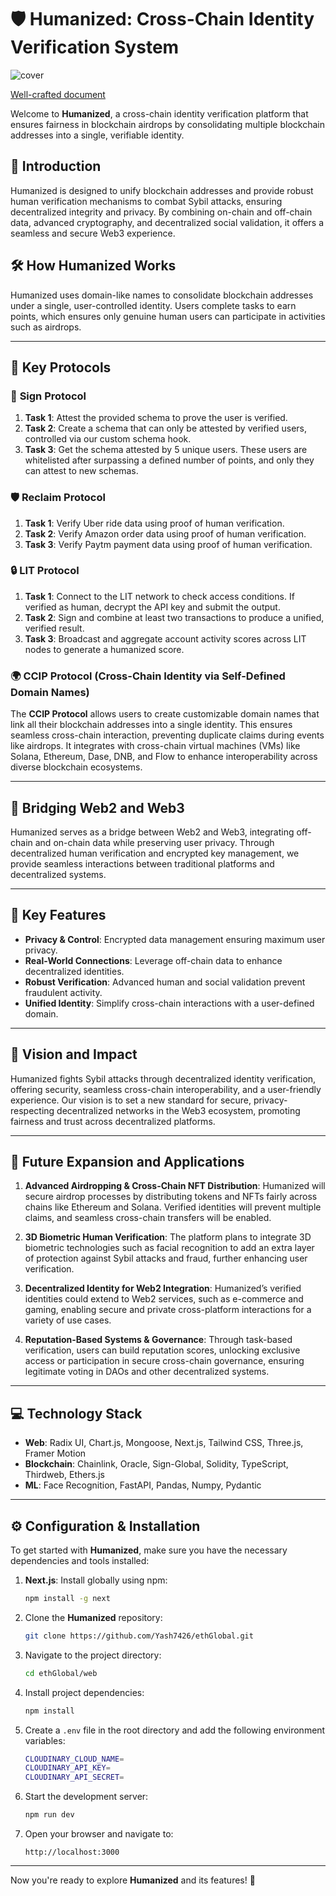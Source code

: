 # 🛡️ **Humanized: Cross-Chain Identity Verification System**

![cover](https://github.com/user-attachments/assets/9946b6d7-279a-4134-ae4f-fc98cea76006)

[Well-crafted document](https://drive.google.com/file/d/1rbG47tGGpYsWcPDiP3e2BgoElbPfcMNg/view?usp=sharing)

Welcome to **Humanized**, a cross-chain identity verification platform that ensures fairness in blockchain airdrops by consolidating multiple blockchain addresses into a single, verifiable identity.

## 🚀 **Introduction**
Humanized is designed to unify blockchain addresses and provide robust human verification mechanisms to combat Sybil attacks, ensuring decentralized integrity and privacy. By combining on-chain and off-chain data, advanced cryptography, and decentralized social validation, it offers a seamless and secure Web3 experience.

## 🛠️ **How Humanized Works**
Humanized uses domain-like names to consolidate blockchain addresses under a single, user-controlled identity. Users complete tasks to earn points, which ensures only genuine human users can participate in activities such as airdrops.

---

## 📝 **Key Protocols**

### 🔐 **Sign Protocol**
1. **Task 1**: Attest the provided schema to prove the user is verified.
2. **Task 2**: Create a schema that can only be attested by verified users, controlled via our custom schema hook.
3. **Task 3**: Get the schema attested by 5 unique users. These users are whitelisted after surpassing a defined number of points, and only they can attest to new schemas.

### 🛡️ **Reclaim Protocol**
1. **Task 1**: Verify Uber ride data using proof of human verification.
2. **Task 2**: Verify Amazon order data using proof of human verification.
3. **Task 3**: Verify Paytm payment data using proof of human verification.

### 🔒 **LIT Protocol**
1. **Task 1**: Connect to the LIT network to check access conditions. If verified as human, decrypt the API key and submit the output.
2. **Task 2**: Sign and combine at least two transactions to produce a unified, verified result.
3. **Task 3**: Broadcast and aggregate account activity scores across LIT nodes to generate a humanized score.

### 🌍 **CCIP Protocol** (Cross-Chain Identity via Self-Defined Domain Names)
The **CCIP Protocol** allows users to create customizable domain names that link all their blockchain addresses into a single identity. This ensures seamless cross-chain interaction, preventing duplicate claims during events like airdrops. It integrates with cross-chain virtual machines (VMs) like Solana, Ethereum, Dase, DNB, and Flow to enhance interoperability across diverse blockchain ecosystems.

---

## 🌉 **Bridging Web2 and Web3**
Humanized serves as a bridge between Web2 and Web3, integrating off-chain and on-chain data while preserving user privacy. Through decentralized human verification and encrypted key management, we provide seamless interactions between traditional platforms and decentralized systems.

---

## 🎯 **Key Features**
- **Privacy & Control**: Encrypted data management ensuring maximum user privacy.
- **Real-World Connections**: Leverage off-chain data to enhance decentralized identities.
- **Robust Verification**: Advanced human and social validation prevent fraudulent activity.
- **Unified Identity**: Simplify cross-chain interactions with a user-defined domain.

---

## 🌟 **Vision and Impact**
Humanized fights Sybil attacks through decentralized identity verification, offering security, seamless cross-chain interoperability, and a user-friendly experience. Our vision is to set a new standard for secure, privacy-respecting decentralized networks in the Web3 ecosystem, promoting fairness and trust across decentralized platforms.

---

## 🔮 **Future Expansion and Applications**

1. **Advanced Airdropping & Cross-Chain NFT Distribution**: Humanized will secure airdrop processes by distributing tokens and NFTs fairly across chains like Ethereum and Solana. Verified identities will prevent multiple claims, and seamless cross-chain transfers will be enabled.
   
2. **3D Biometric Human Verification**: The platform plans to integrate 3D biometric technologies such as facial recognition to add an extra layer of protection against Sybil attacks and fraud, further enhancing user verification.

3. **Decentralized Identity for Web2 Integration**: Humanized’s verified identities could extend to Web2 services, such as e-commerce and gaming, enabling secure and private cross-platform interactions for a variety of use cases.

4. **Reputation-Based Systems & Governance**: Through task-based verification, users can build reputation scores, unlocking exclusive access or participation in secure cross-chain governance, ensuring legitimate voting in DAOs and other decentralized systems.

---

## 💻 **Technology Stack**

- **Web**: Radix UI, Chart.js, Mongoose, Next.js, Tailwind CSS, Three.js, Framer Motion
- **Blockchain**: Chainlink, Oracle, Sign-Global, Solidity, TypeScript, Thirdweb, Ethers.js
- **ML**: Face Recognition, FastAPI, Pandas, Numpy, Pydantic

---

## ⚙️ **Configuration & Installation**

To get started with **Humanized**, make sure you have the necessary dependencies and tools installed:

1. **Next.js**: Install globally using npm:
    ```bash
    npm install -g next
    ```

2. Clone the **Humanized** repository:
    ```bash
    git clone https://github.com/Yash7426/ethGlobal.git
    ```

3. Navigate to the project directory:
    ```bash
    cd ethGlobal/web
    ```

4. Install project dependencies:
    ```bash
    npm install
    ```

5. Create a `.env` file in the root directory and add the following environment variables:

    ```bash
    CLOUDINARY_CLOUD_NAME=
    CLOUDINARY_API_KEY=
    CLOUDINARY_API_SECRET=
    ```

6. Start the development server:
    ```bash
    npm run dev
    ```

7. Open your browser and navigate to:
    ```
    http://localhost:3000
    ```

---

Now you're ready to explore **Humanized** and its features! 🎉

